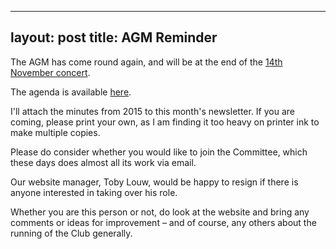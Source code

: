---
layout: post
title: AGM Reminder
-------------------
The AGM has come round again, and will be at the end of the
 [14th November concert](/2016/10/27/November-2016-Concert.html). 

The agenda is available [here](/assets/a.g.n-agenda-2016.pdf).

I'll attach the minutes from 2015 to this month's newsletter. 
If you are coming, please print your own, as I am finding it too heavy on 
printer ink to make multiple copies. 

Please do consider whether you would like to join the Committee, 
which these days does almost all its work via email. 

Our website manager, Toby Louw, would be happy to resign if there 
is anyone interested in taking over his role. 

Whether you are this person or not, 
do look at the website and bring any comments or ideas for improvement – 
and of course, any others about the running of the Club generally.
